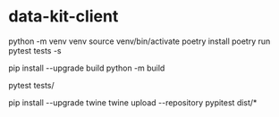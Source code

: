 # data-kit-client

python -m venv venv
source venv/bin/activate
poetry install
poetry run pytest tests -s


pip install --upgrade build
python -m build

pytest tests/

pip install --upgrade twine
twine upload --repository pypitest dist/*